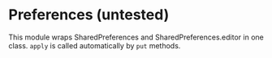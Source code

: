 # Preferences (untested)
This module wraps SharedPreferences and SharedPreferences.editor in one class. `apply` is called automatically by `put` methods.
